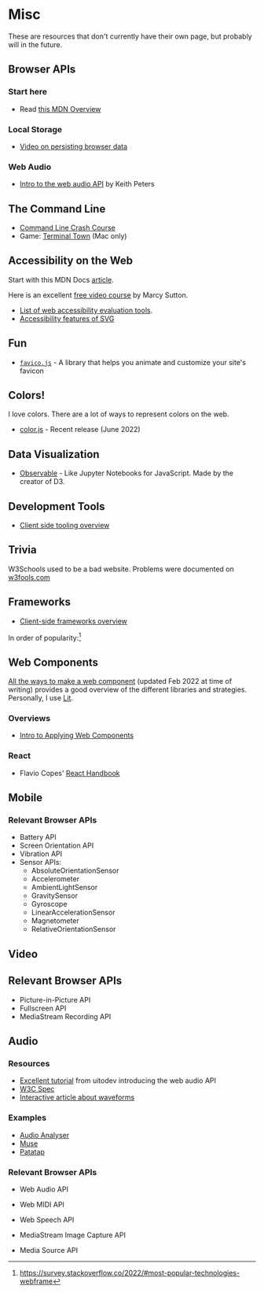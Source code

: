 # Misc

These are resources that don't currently have their own page, but probably will
in the future.

## Browser APIs

### Start here

- Read
  [this MDN Overview](https://developer.mozilla.org/en-US/docs/Learn/JavaScript/Client-side_web_APIs)

### Local Storage

- [Video on persisting browser data](https://egghead.io/lessons/javascript-web-apis-persisting-browser-data-with-window-localstorage)

### Web Audio

- [Intro to the web audio API](https://egghead.io/lessons/javascript-intro-to-the-web-audio-api)
  by Keith Peters

## The Command Line

- [Command Line Crash Course](https://developer.mozilla.org/en-US/docs/Learn/Tools_and_testing/Understanding_client-side_tools/Command_line)
- Game: [Terminal Town](http://www.andymakes.com/?p=terminaltown) (Mac only)

## Accessibility on the Web

Start with this MDN Docs
[article](https://developer.mozilla.org/en-US/docs/Learn/Accessibility).

Here is an excellent
[free video course](https://egghead.io/courses/start-building-accessible-web-applications-today)
by Marcy Sutton.

- [List of web accessibility evaluation tools](https://www.w3.org/WAI/ER/tools/).
- [Accessibility features of SVG](https://www.w3.org/TR/SVG-access/)

## Fun

- [`favico.js`](http://lab.ejci.net/favico.js/) - A library that helps you
  animate and customize your site's favicon

## Colors!

I love colors. There are a lot of ways to represent colors on the web.

- [color.js](https://colorjs.io/) - Recent release (June 2022)

<!-- [^wikipedia]: https://en.wikipedia.org/wiki/Web_colors -->

## Data Visualization

- [Observable](https://observablehq.com/) - Like Jupyter Notebooks for
  JavaScript. Made by the creator of D3.

## Development Tools

- [Client side tooling overview](https://developer.mozilla.org/en-US/docs/Learn/Tools_and_testing/Understanding_client-side_tools/Overview)

## Trivia

W3Schools used to be a bad website. Problems were documented on
[w3fools.com](https://www.w3fools.com/)

## Frameworks

- [Client-side frameworks overview](https://developer.mozilla.org/en-US/docs/Learn/Tools_and_testing/Client-side_JavaScript_frameworks/Introduction)

In order of popularity:[^devsurvey22]

[^devsurvey22]:
    https://survey.stackoverflow.co/2022/#most-popular-technologies-webframe

## Web Components

[All the ways to make a web component](https://webcomponents.dev/blog/all-the-ways-to-make-a-web-component/)
(updated Feb 2022 at time of writing) provides a good overview of the different
libraries and strategies. Personally, I use [Lit](https://lit.dev).

### Overviews

- [Intro to Applying Web Components](https://egghead.io/courses/web-components-f902)

### React

- Flavio Copes' [React Handbook](https://thevalleyofcode.com/react/)

## Mobile

### Relevant Browser APIs

- Battery API
- Screen Orientation API
- Vibration API
- Sensor APIs:
  - AbsoluteOrientationSensor
  - Accelerometer
  - AmbientLightSensor
  - GravitySensor
  - Gyroscope
  - LinearAccelerationSensor
  - Magnetometer
  - RelativeOrientationSensor

## Video

## Relevant Browser APIs

- Picture-in-Picture API
- Fullscreen API
- MediaStream Recording API

## Audio

### Resources

- [Excellent tutorial](https://www.youtube.com/watch?v=laCjGMhASp8) from uitodev
  introducing the web audio API
- [W3C Spec](https://www.w3.org/TR/webaudio/)
- [Interactive article about waveforms](https://pudding.cool/2018/02/waveforms/)

### Examples

- [Audio Analyser](https://mdn.github.io/webaudio-examples/audio-analyser/)
- [Muse](https://muse.hackclub.com/)
- [Patatap](https://www.patatap.com/)

### Relevant Browser APIs

- Web Audio API
- Web MIDI API
- Web Speech API

- MediaStream Image Capture API
- Media Source API
